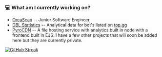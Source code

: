<!--### ❓ Who am I? 🤖-->
<!-- ![GitHub metrics](https://github.com/Luke-6723/Luke-6723/blob/master/github-metrics.svg)<br> -->
### 💻 What am I currently working on?
- [OrcaScan](https://orcascan.com) -- Junior Software Engineer
- [DBL Statistics](https://dblstats.com) -- Analytical data for bot's listed on [top.gg](https://top.gg)
- [PyroCDN](https://pyrocdn.com) -- A file hosting service with analytics built in node with a frontend built in EJS.
I have a few other projects that will soon be added here but they are currently private.

[![GitHub Streak](https://github-readme-streak-stats.herokuapp.com?user=Luke-6723&theme=dark&hide_border=true&border_radius=5&date_format=M%20j%5B%2C%20Y%5D)](https://git.io/streak-stats)
